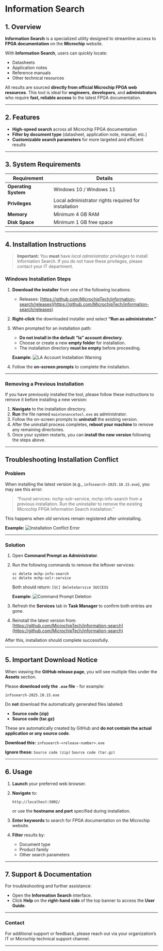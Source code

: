 # Information Search

## **1. Overview**

**Information Search** is a specialized utility designed to streamline access to **FPGA documentation** on the **Microchip** website.

With **Information Search**, users can quickly locate:

* Datasheets
* Application notes
* Reference manuals
* Other technical resources

All results are sourced **directly from official Microchip FPGA web resources**.
This tool is ideal for **engineers**, **developers**, and **administrators** who require **fast, reliable access** to the latest FPGA documentation.

---

## **2. Features**

* **High-speed search** across all Microchip FPGA documentation
* **Filter by document type** (datasheet, application note, manual, etc.)
* **Customizable search parameters** for more targeted and efficient results

---

## **3. System Requirements**

| Requirement          | Details                                              |
| -------------------- | ---------------------------------------------------- |
| **Operating System** | Windows 10 / Windows 11                              |
| **Privileges**       | Local administrator rights required for installation |
| **Memory**           | Minimum 4 GB RAM                                     |
| **Disk Space**       | Minimum 1 GB free space                              |

---

## **4. Installation Instructions**

> **Important:** You **must** have *local administrator privileges* to install Information Search.
> If you do not have these privileges, please contact your IT department.

### **Windows Installation Steps**

1. **Download the installer** from one of the following locations:

   * Releases: [https://github.com/MicrochipTech/information-search/releases](https://github.com/MicrochipTech/information-search/releases)
2. **Right-click** the downloaded installer and select **“Run as administrator.”**
3. When prompted for an installation path:

   * **Do not install in the default “la” account directory**.
   * Choose or create a new **empty folder** for installation.
   * The installation directory **must be empty** before proceeding.

   **Example:**
   ![LA Account Installation Warning](README-attachments/la-account-image.png)
4. Follow the **on-screen prompts** to complete the installation.

---

### **Removing a Previous Installation**

If you have previously installed the tool, please follow these instructions to remove it before installing a new version:

1. **Navigate** to the installation directory.
2. **Run** the file named `maintenancetool.exe` as administrator.
3. Follow the on-screen prompts to **uninstall** the existing version.
4. After the uninstall process completes, **reboot your machine** to remove any remaining directories.
5. Once your system restarts, you can **install the new version** following the steps above.

---

## **Troubleshooting Installation Conflict**

### **Problem**

When installing the latest version (e.g., `infosearch-2025.10.15.exe`), you may see this error:

> “Found services: mchp-solr-service, mchp-info-search from a previous installation. Run the uninstaller to remove the existing Microchip FPGA Information Search installation.”

This happens when old services remain registered after uninstalling.

**Example:**
![Installation Conflict Error](README-attachments/existing-services-image.png)

---

### **Solution**

1. Open **Command Prompt as Administrator**.

2. Run the following commands to remove the leftover services:

   ```
   sc delete mchp-info-search
   sc delete mchp-solr-service
   ```

   Both should return:
   `[SC] DeleteService SUCCESS`

   **Example:**
   ![Command Prompt Deletion](README-attachments/delete-service-image.png)

3. Refresh the **Services** tab in **Task Manager** to confirm both entries are gone.

4. Reinstall the latest version from:
   [https://github.com/MicrochipTech/information-search](https://github.com/MicrochipTech/information-search)

After this, installation should complete successfully.

---

## **5. Important Download Notice**

When viewing the **GitHub release page**, you will see multiple files under the **Assets** section.

Please **download only the `.exe` file** - for example:

```
infosearch-2025.10.15.exe
```

Do **not** download the automatically generated files labeled:

* **Source code (zip)**
* **Source code (tar.gz)**

These are automatically created by GitHub and **do not contain the actual application or any source code**.

**Download this:**
`infosearch-<release-number>.exe`

**Ignore these:**
`Source code (zip)`
`Source code (tar.gz)`

---

## **6. Usage**

1. **Launch** your preferred web browser.
2. **Navigate** to:

   ```
   http://localhost:5002/
   ```

   or use the **hostname and port** specified during installation.
3. **Enter keywords** to search for FPGA documentation on the Microchip website.
4. **Filter** results by:

   * Document type
   * Product family
   * Other search parameters

---

## **7. Support & Documentation**

For troubleshooting and further assistance:

* Open the **Information Search** interface.
* Click **Help** on the **right-hand side** of the top banner to access the **User Guide**.

---

### **Contact**

For additional support or feedback, please reach out via your organization’s IT or Microchip technical support channel.

---